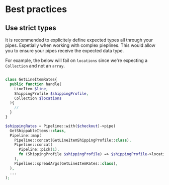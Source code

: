 # Best practices

## Use strict types

It is recommended to explicitely define expected types all through your pipes. Espetially when working with complex pieplines. This would allow you to ensure your pipes receive the expected data type.

For example, the below will fail on `locations` since we're expecting a `Collection` and not an `array`.

```php

class GetLineItemRates{
  public function handle(
    LineItem $line,
    ShippingProfile $shippingProfile,
    Collection $locations
  ){
    //
  }
}

$shippingRates = Pipeline::with($checkout)->pipe(
  GetShippableItems::class,
  Pipeline::map(
    Pipeline::concat(GetLineItemShippingProfile::class),
    Pipeline::concat(
      Pipeline::pick(1),
      fn (ShippingProfile $shippingProfile) => $shippingProfile->locations->toArray(),
    ),
    Pipeline::spreadArgs(GetLineItemRates::class),
  ),
  ...
);
```
